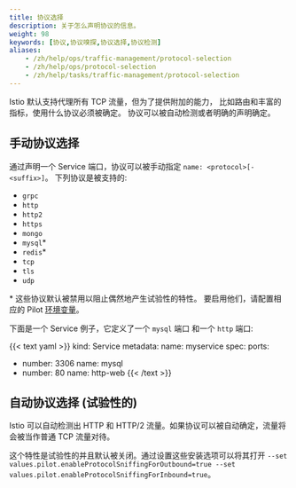 ```yaml
---
title: 协议选择
description: 关于怎么声明协议的信息。
weight: 98
keywords: [协议,协议嗅探,协议选择,协议检测]
aliases:
    - /zh/help/ops/traffic-management/protocol-selection
    - /zh/help/ops/protocol-selection
    - /zh/help/tasks/traffic-management/protocol-selection
---
```


Istio 默认支持代理所有 TCP 流量，但为了提供附加的能力，
比如路由和丰富的指标，使用什么协议必须被确定。
协议可以被自动检测或者明确的声明确定。

## 手动协议选择

通过声明一个 Service 端口，协议可以被手动指定 `name: <protocol>[-<suffix>]`。
下列协议是被支持的:

- `grpc`
- `http`
- `http2`
- `https`
- `mongo`
- `mysql`\*
- `redis`\*
- `tcp`
- `tls`
- `udp`

\* 这些协议默认被禁用以阻止偶然地产生试验性的特性。
要启用他们，请配置相应的 Pilot [环境变量](/zh/docs/reference/commands/pilot-discovery/#envvars)。

下面是一个 Service 例子，它定义了一个 `mysql` 端口 和一个 `http` 端口:

{{< text yaml >}}
kind: Service
metadata:
  name: myservice
spec:
  ports:
  - number: 3306
    name: mysql
  - number: 80
    name: http-web
{{< /text >}}

## 自动协议选择 (试验性的)

Istio 可以自动检测出 HTTP 和 HTTP/2 流量。如果协议可以被自动确定，流量将会被当作普通 TCP 流量对待。

这个特性是试验性的并且默认被关闭。通过设置这些安装选项可以将其打开 `--set values.pilot.enableProtocolSniffingForOutbound=true --set values.pilot.enableProtocolSniffingForInbound=true`。
